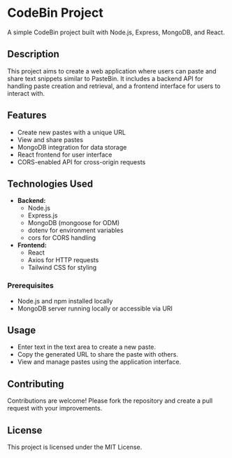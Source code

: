 # CodeBin Project

A simple CodeBin project built with Node.js, Express, MongoDB, and React.

## Description

This project aims to create a web application where users can paste and share text snippets similar to PasteBin. It includes a backend API for handling paste creation and retrieval, and a frontend interface for users to interact with.

## Features

- Create new pastes with a unique URL
- View and share pastes
- MongoDB integration for data storage
- React frontend for user interface
- CORS-enabled API for cross-origin requests

## Technologies Used

- **Backend:**
  - Node.js
  - Express.js
  - MongoDB (mongoose for ODM)
  - dotenv for environment variables
  - cors for CORS handling
- **Frontend:**
  - React
  - Axios for HTTP requests
  - Tailwind CSS for styling

### Prerequisites

- Node.js and npm installed locally
- MongoDB server running locally or accessible via URI

## Usage

- Enter text in the text area to create a new paste.
- Copy the generated URL to share the paste with others.
- View and manage pastes using the application interface.

## Contributing

Contributions are welcome! Please fork the repository and create a pull request with your improvements.

## License

This project is licensed under the MIT License.
